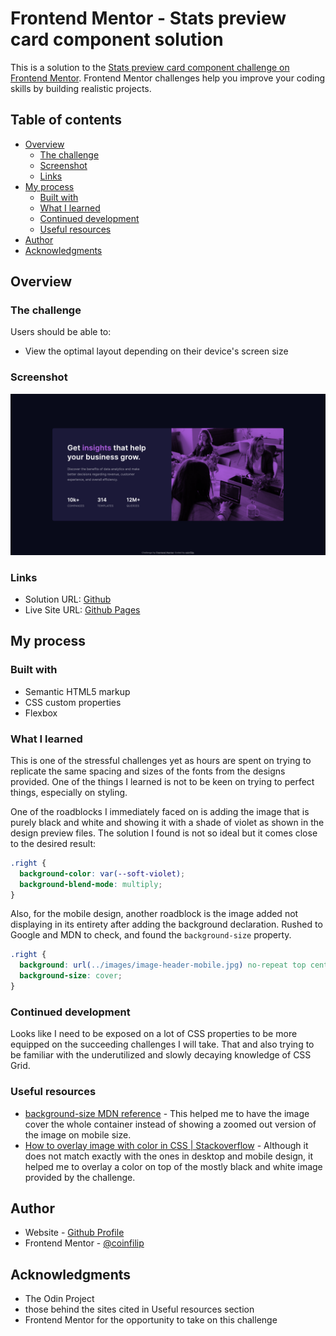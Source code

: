 # Frontend Mentor - Stats preview card component solution

This is a solution to the [Stats preview card component challenge on Frontend Mentor](https://www.frontendmentor.io/challenges/stats-preview-card-component-8JqbgoU62). Frontend Mentor challenges help you improve your coding skills by building realistic projects. 

## Table of contents

- [Overview](#overview)
  - [The challenge](#the-challenge)
  - [Screenshot](#screenshot)
  - [Links](#links)
- [My process](#my-process)
  - [Built with](#built-with)
  - [What I learned](#what-i-learned)
  - [Continued development](#continued-development)
  - [Useful resources](#useful-resources)
- [Author](#author)
- [Acknowledgments](#acknowledgments)

## Overview

### The challenge

Users should be able to:

- View the optimal layout depending on their device's screen size

### Screenshot

![](./Screenshot.png)

### Links

- Solution URL: [Github](https://github.com/coinfilip/frontend-mentor/tree/main/newbie/stats-preview-card-component-main)
- Live Site URL: [Github Pages](https://coinfilip.github.io/frontend-mentor/newbie/stats-preview-card-component-main/)

## My process

### Built with

- Semantic HTML5 markup
- CSS custom properties
- Flexbox

### What I learned

This is one of the stressful challenges yet as hours are spent on trying to replicate the same spacing and sizes of the fonts from the designs provided. One of the things I learned is not to be keen on trying to perfect things, especially on styling. 

One of the roadblocks I immediately faced on is adding the image that is purely black and white and showing it with a shade of violet as shown in the design preview files. The solution I found is not so ideal but it comes close to the desired result:

```css
.right {
  background-color: var(--soft-violet);
  background-blend-mode: multiply;
}
```

Also, for the mobile design, another roadblock is the image added not displaying in its entirety after adding the background declaration. Rushed to Google and MDN to check, and found the ```background-size``` property. 

```css
.right {
  background: url(../images/image-header-mobile.jpg) no-repeat top center;
  background-size: cover;
}
```

### Continued development

Looks like I need to be exposed on a lot of CSS properties to be more equipped on the succeeding challenges I will take. That and also trying to be familiar with the underutilized and slowly decaying knowledge of CSS Grid.

### Useful resources

- [background-size MDN reference](https://developer.mozilla.org/en-US/docs/Web/CSS/background-size) - This helped me to have the image cover the whole container instead of showing a zoomed out version of the image on mobile size.
- [How to overlay image with color in CSS | Stackoverflow](https://stackoverflow.com/a/69440151) - Although it does not match exactly with the ones in desktop and mobile design, it helped me to overlay a color on top of the mostly black and white image provided by the challenge.

## Author

- Website - [Github  Profile](https://github.com/coinfilip)
- Frontend Mentor - [@coinfilip](https://www.frontendmentor.io/profile/coinfilip)

## Acknowledgments

- The Odin Project
- those behind the sites cited in Useful resources section
- Frontend Mentor for the opportunity to take on this challenge

